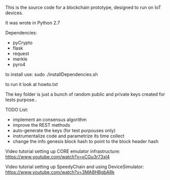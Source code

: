 This is the source code for a blockchain prototype, designed to run on IoT devices.

It was wrote in Python 2.7

Dependencies:
- pyCrypto
- flask
- request 
- merkle 
- pyro4

to install use: sudo ./installDependencies.sh

to run it look at howto.txt


The key folder is just a bunch of random public and private keys created for tests purpose..


TODO List:
- implement an consensus algorithm
- improve the REST methods
- auto-generate the keys (for test purpouses only)
- instrumentalize code and parametrize its time collect
- change the info genesis block hash to point to the block header hash

Video tutorial setting up CORE emulator infrastructure:
https://www.youtube.com/watch?v=xCGu3r73xl4

Video tutorial setting up SpeedyChain and using DeviceSimulator:
https://www.youtube.com/watch?v=3MA8HBgbA8k
